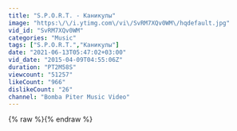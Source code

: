 ```yaml
---
title: "S.P.O.R.T. - Каникулы"
image: "https:\/\/i.ytimg.com\/vi\/SvRM7XQv0WM\/hqdefault.jpg"
vid_id: "SvRM7XQv0WM"
categories: "Music"
tags: ["S.P.O.R.T.","Каникулы"]
date: "2021-06-13T05:47:02+03:00"
vid_date: "2015-04-09T04:55:06Z"
duration: "PT2M58S"
viewcount: "51257"
likeCount: "966"
dislikeCount: "26"
channel: "Bomba Piter Music Video"
---
```

{% raw %}{% endraw %}
